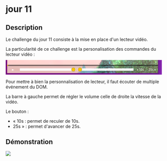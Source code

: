 # jour 11
## Description
Le challenge du jour 11 consiste à la mise en place d'un lecteur vidéo.

La particularité de ce challenge est la personalisation des commandes du lecteur vidéo :
<img src="medias/day11-controls.png" style="display: block; margin-top:10px" loading="lazy" >

Pour mettre à bien la personnalisation de lecteur, il faut écouter de multiple événement du DOM.

La barre à gauche permet de régler le volume celle de droite la vitesse de la vidéo. 

Le bouton :
* « 10s : permet de reculer de 10s.
* 25s » : permet d'avancer de 25s.

## Démonstration
<img src="medias/day11-demo.gif" style="display: block;" loading="lazy">
